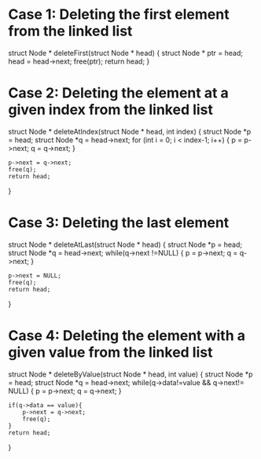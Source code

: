# Case 1: Deleting the first element from the linked list


struct Node * deleteFirst(struct Node * head)
{
    struct Node * ptr = head;
    head = head->next;
    free(ptr);
    return head;
}

# Case 2: Deleting the element at a given index from the linked list


struct Node * deleteAtIndex(struct Node * head, int index)
{
    struct Node *p = head;
    struct Node *q = head->next;
    for (int i = 0; i < index-1; i++)
    {
        p = p->next;
        q = q->next;
    }
    
    p->next = q->next;
    free(q);
    return head;
}

# Case 3: Deleting the last element

struct Node * deleteAtLast(struct Node * head)
{
    struct Node *p = head;
    struct Node *q = head->next;
    while(q->next !=NULL)
    {
        p = p->next;
        q = q->next;
    }
    
    p->next = NULL;
    free(q);
    return head;
}

# Case 4: Deleting the element with a given value from the linked list

struct Node * deleteByValue(struct Node * head, int value)
{
    struct Node *p = head;
    struct Node *q = head->next;
    while(q->data!=value && q->next!= NULL)
    {
        p = p->next;
        q = q->next;
    }
    
    if(q->data == value){
        p->next = q->next;
        free(q);
    }
    return head;
}

